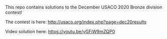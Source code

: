 This repo contains solutions to the December USACO 2020 Bronze division contest!

The contest is here: http://usaco.org/index.php?page=dec20results

Video solution here: https://youtu.be/yGFiW9mZQP0